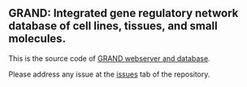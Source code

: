 ## GRAND: Integrated gene regulatory network database of cell lines, tissues, and small molecules.

This is the source code of [GRAND webserver and database](grand.tm4.org).

Please address any issue at the [issues](https://github.com/QuackenbushLab/grand/issues) tab of the repository. 
